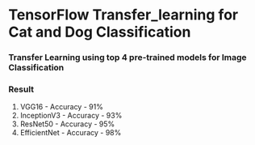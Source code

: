# TensorFlow Transfer_learning for Cat and Dog Classification

### Transfer Learning using top 4 pre-trained models for Image Classification

### Result 

1. VGG16 - Accuracy - 91%
2. InceptionV3 - Accuracy - 93% 
3. ResNet50 - Accuracy - 95%
4. EfficientNet - Accuracy - 98%


